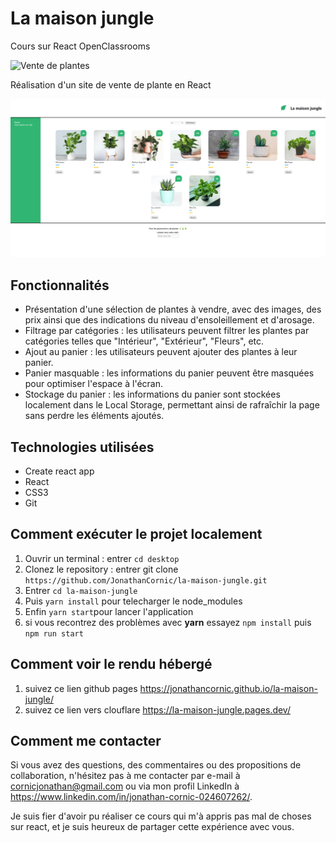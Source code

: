 # La maison jungle
Cours sur React OpenClassrooms

![Vente de plantes](https://img.shields.io/badge/Vente%20de%20plantes-La%20maison%20jungle-green)

Réalisation d'un site de vente de plante en React

<div align="center">
<img src="https://github.com/JonathanCornic/la-maison-jungle/blob/main/la-maison-jungle-preview.png">
</div>

## Fonctionnalités

- Présentation d'une sélection de plantes à vendre, avec des images, des prix ainsi que des indications du niveau d'ensoleillement et d'arosage.
- Filtrage par catégories : les utilisateurs peuvent filtrer les plantes par catégories telles que "Intérieur", "Extérieur", "Fleurs", etc.
- Ajout au panier : les utilisateurs peuvent ajouter des plantes à leur panier.
- Panier masquable : les informations du panier peuvent être masquées pour optimiser l'espace à l'écran.
- Stockage du panier : les informations du panier sont stockées localement dans le Local Storage, permettant ainsi de rafraîchir la page sans perdre les éléments ajoutés.

## Technologies utilisées

- Create react app
- React
- CSS3
- Git

## Comment exécuter le projet localement

1. Ouvrir un terminal : entrer `cd desktop`
2. Clonez le repository : entrer git clone `https://github.com/JonathanCornic/la-maison-jungle.git`
3. Entrer `cd la-maison-jungle`
4. Puis `yarn install` pour telecharger le node_modules
5. Enfin `yarn start`pour lancer l'application
6. si vous recontrez des problèmes avec __yarn__ essayez `npm install` puis `npm run start`

## Comment voir le rendu hébergé

1. suivez ce lien github pages https://jonathancornic.github.io/la-maison-jungle/
2. suivez ce lien vers clouflare https://la-maison-jungle.pages.dev/

## Comment me contacter

Si vous avez des questions, des commentaires ou des propositions de collaboration, n'hésitez pas à me contacter par e-mail à cornicjonathan@gmail.com ou via mon profil LinkedIn à https://www.linkedin.com/in/jonathan-cornic-024607262/.

Je suis fier d'avoir pu réaliser ce cours qui m'à appris pas mal de choses sur react, et je suis heureux de partager cette expérience avec vous.
